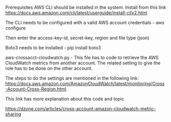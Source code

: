Prerequisites
AWS CLI should be installed in the system. Install from this link https://docs.aws.amazon.com/cli/latest/userguide/install-cliv2.html

The CLI needs to be configured with a valid AWS account credentials - aws configure

  Then enter the access-key-id, secret-key, region and file type (json)
  
Boto3 needs to be installed - pip install boto3

aws-crossacct-cloudwatch.py - This file has to code to retrieve the AWS CloudWatch metrics from another account. The related setting to give the role has to be done on the other account.

The steps to do the settings are mentioned in the following link: https://docs.aws.amazon.com/AmazonCloudWatch/latest/monitoring/Cross-Account-Cross-Region.html.


This link has more explanation about this code and topic

https://dzone.com/articles/cross-account-amazon-cloudwatch-metric-sharing
